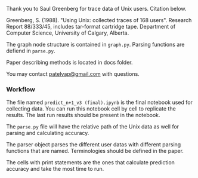 Thank you to Saul Greenberg for trace data of Unix users. Citation below.

   Greenberg, S. (1988). "Using Unix: collected traces 
      of 168 users".   Research Report 88/333/45, 
      includes tar-format cartridge tape. Department
      of Computer Science, University of Calgary, Alberta.

The graph node structure is contained in `graph.py`.
Parsing functions are defiend in `parse.py`.

Paper describing methods is located in docs folder. 

You may contact patelvap@gmail.com with questions.

### Workflow

The file named `predict_n+1_v3 (final).ipynb` is the final notebook used for collecting data. 
You can run this notebook cell by cell to replicate the results. The last run results should be present in the notebook.

The `parse.py` file will have the relative path of the Unix data as well for parsing and calculating accuracy.

The parser object parses the different user datas with different parsing functions that are named.
Terminologies should be defined in the paper. 

The cells with print statements are the ones that calculate prediction accuracy and take the most time to run.